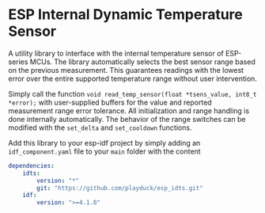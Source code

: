 # ESP Internal Dynamic Temperature Sensor

A utility library to interface with the internal temperature sensor of ESP-series MCUs.
The library automatically selects the best sensor range based on the previous measurement.
This guarantees readings with the lowest error over the entire supported temperature range without user intervention.

Simply call the function `void read_temp_sensor(float *tsens_value, int8_t *error);` with user-supplied buffers for the value and reported measurement range error tolerance.
All initialization and range handling is done internally automatically.
The behavior of the range switches can be modified with the `set_delta` and `set_cooldown` functions.

Add this library to your esp-idf project by simply adding an `idf_component.yaml` file to your `main` folder with the content
```yaml
dependencies:
    idts:
        version: "*"
        git: "https://github.com/playduck/esp_idts.git"
    idf:
        version: ">=4.1.0"
```
